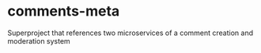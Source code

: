 # comments-meta
Superproject that references two microservices of a comment creation and moderation system

